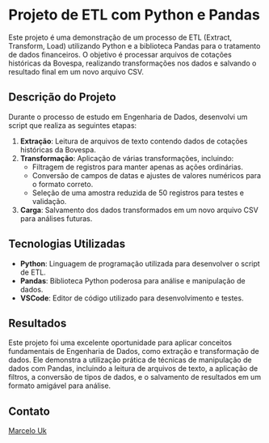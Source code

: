 # Projeto de ETL com Python e Pandas

Este projeto é uma demonstração de um processo de ETL (Extract, Transform, Load) utilizando Python e a biblioteca Pandas para o tratamento de dados financeiros. O objetivo é processar arquivos de cotações históricas da Bovespa, realizando transformações nos dados e salvando o resultado final em um novo arquivo CSV.

## Descrição do Projeto

Durante o processo de estudo em Engenharia de Dados, desenvolvi um script que realiza as seguintes etapas:

1. **Extração**: Leitura de arquivos de texto contendo dados de cotações históricas da Bovespa.
2. **Transformação**: Aplicação de várias transformações, incluindo:
   - Filtragem de registros para manter apenas as ações ordinárias.
   - Conversão de campos de datas e ajustes de valores numéricos para o formato correto.
   - Seleção de uma amostra reduzida de 50 registros para testes e validação.
3. **Carga**: Salvamento dos dados transformados em um novo arquivo CSV para análises futuras.

## Tecnologias Utilizadas

- **Python**: Linguagem de programação utilizada para desenvolver o script de ETL.
- **Pandas**: Biblioteca Python poderosa para análise e manipulação de dados.
- **VSCode**: Editor de código utilizado para desenvolvimento e testes.

## Resultados

Este projeto foi uma excelente oportunidade para aplicar conceitos fundamentais de Engenharia de Dados, como extração e transformação de dados. Ele demonstra a utilização prática de técnicas de manipulação de dados com Pandas, incluindo a leitura de arquivos de texto, a aplicação de filtros, a conversão de tipos de dados, e o salvamento de resultados em um formato amigável para análise.

## Contato

[Marcelo Uk](www.linkedin.com/in/marcelo-ribeiro-9bb29243)
